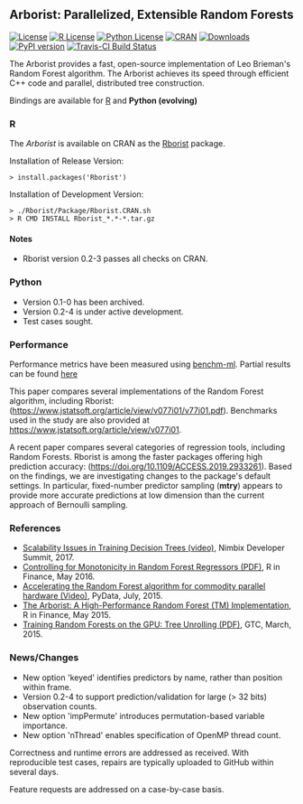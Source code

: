 
## Arborist: Parallelized, Extensible Random Forests


[![License](https://img.shields.io/badge/core-MPL--2-brightgreen.svg)](https://www.mozilla.org/en-US/MPL/2.0/) 
[![R License](http://img.shields.io/badge/R_Bridge-GPL%20%28%3E=%202%29-brightgreen.svg?style=flat)](http://www.gnu.org/licenses/gpl-2.0.html)
[![Python License](http://img.shields.io/badge/Python__Bridge-MIT-brightgreen.svg?style=flat)](https://opensource.org/licenses/MIT
)
[![CRAN](http://www.r-pkg.org/badges/version/Rborist)](https://cran.rstudio.com/web/packages/Rborist/index.html)
[![Downloads](http://cranlogs.r-pkg.org/badges/Rborist?color=brightgreen)](http://www.r-pkg.org/pkg/Rborist)
[![PyPI version](https://badge.fury.io/py/pyborist.svg)](https://pypi.python.org/pypi/pyborist/) 
[![Travis-CI Build Status](https://travis-ci.org/suiji/Arborist.svg?branch=master)](https://travis-ci.org/suiji/Arborist)




The Arborist provides a fast, open-source implementation of Leo Brieman's Random Forest algorithm. The Arborist achieves its speed through efficient C++ code and parallel, distributed tree construction. 

Bindings are available for [R](https://cran.r-project.org/web/packages/Rborist/index.html) and **Python (evolving)**


### R

The *Arborist* is available on CRAN as the [Rborist](https://cran.r-project.org/web/packages/Rborist/index.html) package. 

Installation of Release Version:

    > install.packages('Rborist')

Installation of Development Version:

    > ./Rborist/Package/Rborist.CRAN.sh
    > R CMD INSTALL Rborist_*.*-*.tar.gz


#### Notes
- Rborist version 0.2-3 passes all checks on CRAN.

### Python

 - Version 0.1-0 has been archived.
 - Version 0.2-4 is under active development.
 - Test cases sought.

### Performance 

Performance metrics have been measured using [benchm-ml](https://github.com/szilard/benchm-ml). Partial results can be found [here](https://github.com/szilard/benchm-ml/tree/master/z-other-tools)

This paper compares several implementations of the Random Forest algorithm, including Rborist: (https://www.jstatsoft.org/article/view/v077i01/v77i01.pdf).  Benchmarks used in the study are also provided at 
https://www.jstatsoft.org/article/view/v077i01.
    
A recent paper compares several categories of regression tools, including Random Forests.  Rborist is among the faster packages offering high prediction accuracy: (https://doi.org/10.1109/ACCESS.2019.2933261).  Based on the findings, we are investigating changes to the package's default settings.  In particular, fixed-number predictor sampling (__mtry__) appears to provide more accurate predictions at low dimension than the current approach of Bernoulli sampling.
    
### References

- [Scalability Issues in Training Decision Trees (video)](https://www.youtube.com/watch?v=ol0SZ2Omq7w), Nimbix Developer Summit, 2017.
- [Controlling for Monotonicity in Random Forest Regressors (PDF)](http://past.rinfinance.com/agenda/2016/talk/MarkSeligman.pdf), R in Finance, May 2016.
- [ Accelerating the Random Forest algorithm for commodity parallel hardware (Video)](https://www.youtube.com/watch?v=dRZrYdhNUec), PyData, July, 2015.
- [The Arborist:  A High-Performance Random Forest (TM) Implementation](http://past.rinfinance.com/agenda/2015/talk/MarkSeligman.pdf), R in Finance, May 2015.
- [Training Random Forests on the GPU:  Tree Unrolling (PDF)](http://on-demand.gputechconf.com/gtc/2015/posters/GTC_2015_Machine_Learning___Deep_Learning_03_P5282_WEB.pdf), GTC, March, 2015.


### News/Changes
- New option 'keyed' identifies predictors by name, rather than position within frame.
- Version 0.2-4 to support prediction/validation for large (> 32 bits) observation counts.
- New option 'impPermute' introduces permutation-based variable importance.
- New option 'nThread' enables specification of OpenMP thread count.

Correctness and runtime errors are addressed as received.  With reproducible test cases, repairs are typically uploaded to GitHub within several days.

Feature requests are addressed on a case-by-case basis.

